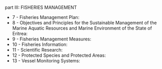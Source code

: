 part III: FISHERIES MANAGEMENT

<ul>
			<li>7 - Fisheries Management Plan: <ul>
			</ul></li>			<li>8 - Objectives and Principles for the Sustainable Management of the Marine Aquatic Resources and Marine Environment of the State of Eritrea: <ul>
			</ul></li>			<li>9 - Fisheries Management Measures: <ul>
			</ul></li>			<li>10 - Fisheries Information: <ul>
			</ul></li>			<li>11 - Scientific Research: <ul>
			</ul></li>			<li>12 - Protected Species and Protected Areas: <ul>
			</ul></li>			<li>13 - Vessel Monitoring Systems: <ul>
			</ul></li></ul>